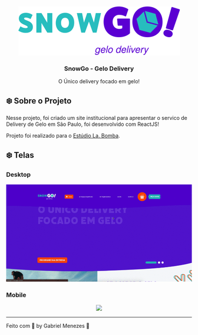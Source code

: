 <p align="center"><img alt="GoStack" src="./images/snowgo.svg" /></p>

<h3 align="center">
  SnowGo - Gelo Delivery
</h3>

<p align="center">O Único delivery focado em gelo!</blockquote>

## ❄️ Sobre o Projeto

Nesse projeto, foi criado um site institucional para apresentar o servico de Delivery de Gelo em São Paulo, foi desenvolvido com ReactJS!

Projeto foi realizado para o [Estúdio La. Bomba](https://www.estudiolabomba.com).

## ❄️ Telas

### Desktop

<p align="center"><img src="./images/desktop.gif"></p>

### Mobile

<p align="center"><img src="./images/mobile.gif"></p>

---

Feito com 💜 by Gabriel Menezes :wave: 


